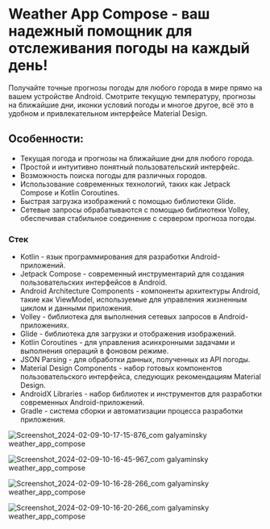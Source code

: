 # Weather App Compose - ваш надежный помощник для отслеживания погоды на каждый день! 
Получайте точные прогнозы погоды для любого города в мире прямо на вашем устройстве Android.
Смотрите текущую температуру, прогнозы на ближайшие дни, иконки условий погоды и многое другое, всё это в удобном и привлекательном интерфейсе Material Design.

## Особенности:

- Текущая погода и прогнозы на ближайшие дни для любого города.
- Простой и интуитивно понятный пользовательский интерфейс.
- Возможность поиска погоды для различных городов.
- Использование современных технологий, таких как Jetpack Compose и Kotlin Coroutines.
- Быстрая загрузка изображений с помощью библиотеки Glide.
- Сетевые запросы обрабатываются с помощью библиотеки Volley, обеспечивая стабильное соединение с сервером прогноза погоды.

### Стек 
* Kotlin - язык программирования для разработки Android-приложений.
* Jetpack Compose - современный инструментарий для создания пользовательских интерфейсов в Android.
* Android Architecture Components - компоненты архитектуры Android, такие как ViewModel, используемые для управления жизненным циклом и данными приложения.
* Volley - библиотека для выполнения сетевых запросов в Android-приложениях.
* Glide - библиотека для загрузки и отображения изображений.
* Kotlin Coroutines - для управления асинхронными задачами и выполнения операций в фоновом режиме.
* JSON Parsing - для обработки данных, полученных из API погоды.
* Material Design Components - набор готовых компонентов пользовательского интерфейса, следующих рекомендациям Material Design.
* AndroidX Libraries - набор библиотек и инструментов для разработки современных Android-приложений.
* Gradle - система сборки и автоматизации процесса разработки приложения.

![Screenshot_2024-02-09-10-17-15-876_com galyaminsky weather_app_compose](https://github.com/Galyminsky/Weather_App_Compose/assets/82653197/8067bbcd-ec82-4068-834b-ebef6de73268)

![Screenshot_2024-02-09-10-16-45-967_com galyaminsky weather_app_compose](https://github.com/Galyminsky/Weather_App_Compose/assets/82653197/3d4e7db4-4682-4379-b6e1-649959554d76)

![Screenshot_2024-02-09-10-16-28-266_com galyaminsky weather_app_compose](https://github.com/Galyminsky/Weather_App_Compose/assets/82653197/74c8e267-8b39-4708-aa32-8c0248954990)

![Screenshot_2024-02-09-10-16-20-266_com galyaminsky weather_app_compose](https://github.com/Galyminsky/Weather_App_Compose/assets/82653197/33f97f96-fc74-4ad2-afb5-004f3ac180b7)
